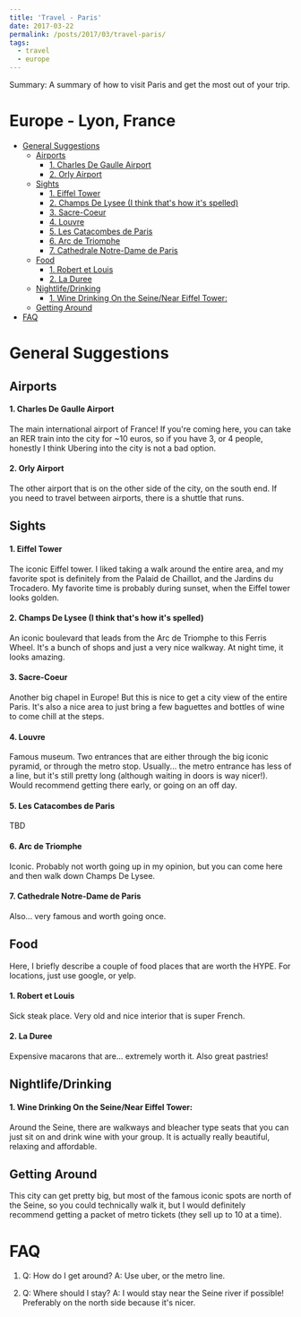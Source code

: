 ```yaml
---
title: 'Travel - Paris'
date: 2017-03-22
permalink: /posts/2017/03/travel-paris/
tags:
  - travel
  - europe
---
```


Summary: A summary of how to visit Paris and get the most out of your trip.

# Europe - Lyon, France
<!-- MarkdownTOC autolink="true" -->

- [General Suggestions](#general-suggestions)
    - [Airports](#airports)
        - [1. Charles De Gaulle Airport](#1-charles-de-gaulle-airport)
        - [2. Orly Airport](#2-orly-airport)
    - [Sights](#sights)
        - [1. Eiffel Tower](#1-eiffel-tower)
        - [2. Champs De Lysee \(I think that's how it's spelled\)](#2-champs-de-lysee-i-think-thats-how-its-spelled)
        - [3. Sacre-Coeur](#3-sacre-coeur)
        - [4. Louvre](#4-louvre)
        - [5. Les Catacombes de Paris](#5-les-catacombes-de-paris)
        - [6. Arc de Triomphe](#6-arc-de-triomphe)
        - [7. Cathedrale Notre-Dame de Paris](#7-cathedrale-notre-dame-de-paris)
    - [Food](#food)
        - [1. Robert et Louis](#1-robert-et-louis)
        - [2. La Duree](#2-la-duree)
    - [Nightlife/Drinking](#nightlifedrinking)
        - [1. Wine Drinking On the Seine/Near Eiffel Tower:](#1-wine-drinking-on-the-seinenear-eiffel-tower)
    - [Getting Around](#getting-around)
- [FAQ](#faq)

<!-- /MarkdownTOC -->

# General Suggestions

## Airports
#### 1. Charles De Gaulle Airport
The main international airport of France! If you're coming here, you can take an RER train into the city for ~10 euros, so if you have 3, or 4 people, honestly I think Ubering into the city is not a bad option.

#### 2. Orly Airport
The other airport that is on the other side of the city, on the south end. If you need to travel between airports, there is a shuttle that runs.

## Sights
#### 1. Eiffel Tower
The iconic Eiffel tower. I liked taking a walk around the entire area, and my favorite spot is definitely from the Palaid de Chaillot, and the Jardins du Trocadero. My favorite time is probably during sunset, when the Eiffel tower looks golden.

#### 2. Champs De Lysee (I think that's how it's spelled)
An iconic boulevard that leads from the Arc de Triomphe to this Ferris Wheel. It's a bunch of shops and just a very nice walkway. At night time, it looks amazing.

#### 3. Sacre-Coeur
Another big chapel in Europe! But this is nice to get a city view of the entire Paris. It's also a nice area to just bring a few baguettes and bottles of wine to come chill at the steps.

#### 4. Louvre
Famous museum. Two entrances that are either through the big iconic pyramid, or through the metro stop. Usually... the metro entrance has less of a line, but it's still pretty long (although waiting in doors is way nicer!). Would recommend getting there early, or going on an off day. 

#### 5. Les Catacombes de Paris 
TBD

#### 6. Arc de Triomphe
Iconic. Probably not worth going up in my opinion, but you can come here and then walk down Champs De Lysee.

#### 7. Cathedrale Notre-Dame de Paris
Also... very famous and worth going once.

## Food
Here, I briefly describe a couple of food places that are worth the HYPE. For locations, just use google, or yelp.

#### 1. Robert et Louis
Sick steak place. Very old and nice interior that is super French.

#### 2. La Duree
Expensive macarons that are... extremely worth it. Also great pastries!


## Nightlife/Drinking
#### 1. Wine Drinking On the Seine/Near Eiffel Tower:
Around the Seine, there are walkways and bleacher type seats that you can just sit on and drink wine with your group. It is actually really beautiful, relaxing and affordable. 

## Getting Around
This city can get pretty big, but most of the famous iconic spots are north of the Seine, so you could technically walk it, but I would definitely recommend getting a packet of metro tickets (they sell up to 10 at a time).

# FAQ
1. Q: How do I get around?
A: Use uber, or the metro line.

2. Q: Where should I stay?
A: I would stay near the Seine river if possible! Preferably on the north side because it's nicer.